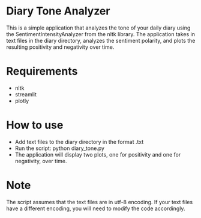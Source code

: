 # Diary Tone Analyzer
This is a simple application that analyzes the tone of your daily diary using the SentimentIntensityAnalyzer from the nltk library. The application takes in text files in the diary directory, analyzes the sentiment polarity, and plots the resulting positivity and negativity over time.

# Requirements
- nltk
- streamlit
- plotly

# How to use
- Add text files to the diary directory in the format <date>.txt
- Run the script: python diary_tone.py
- The application will display two plots, one for positivity and one for negativity, over time.

# Note
The script assumes that the text files are in utf-8 encoding. If your text files have a different encoding, you will need to modify the code accordingly.
